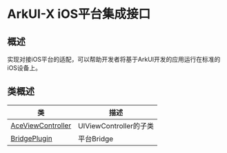 # ArkUI-X iOS平台集成接口

## 概述

实现对接iOS平台的适配，可以帮助开发者将基于ArkUI开发的应用运行在标准的iOS设备上。

## 类概述

| 类    | 描述               |
| ----------- | ---------------------------------- |
| [AceViewController](AceViewController.md) | UIViewController的子类 |
| [BridgePlugin](BridgePlugin.md) | 平台Bridge |
